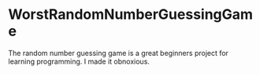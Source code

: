 # WorstRandomNumberGuessingGame
The random number guessing game is a great beginners project for learning programming. I made it obnoxious.
